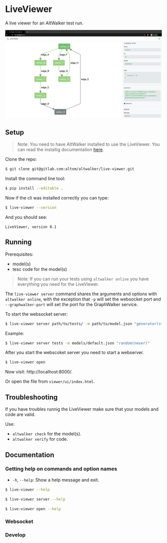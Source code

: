# LiveViewer

A live viewer for an AltWalker test run.

![Screenshot](img/screenshot.png)

## Setup

> Note: You need to have AltWalker installed to use the LiveViewer.
> You can read the installig documentation [here](https://altom.gitlab.io/altwalker/altwalker/).

Clone the repo:

```bash
$ git clone git@gitlab.com:altom/altwalker/live-viewer.git
```

Install the command line tool:

```bash
$ pip install --editable .
```

Now if the cli was installed correctly you can type:

```bash
$ live-viewer --version
```

And you should see:

```
LiveViewer, version 0.1
```

## Running

Prerequisites:

* model(s)
* tesc code for the model(s)

> Note:
> If you can run your tests using `altwalker online` you have everything you need for the LiveViewer.

The `live-viewer server` command shares the arguments and options with `altwalker online`, with the exception that `-p` will set the websocket port and `--graphwalker-port` will set the port for the GraphWalker service.

To start the websocket server:

```bash
$ live-viewer server path/to/tests/ -m path/to/model.json "generator(stop_condition)" -x [python|dotnet]
```

Example:

```bash
$ live-viewer server tests -m models/default.json "random(never)"
```

After you start the webscoket server you need to start a webserver.

```bash
$ live-viewer open
```

Now visit: http://localhost:8000/.

Or open the file from `viewer/ui/index.html`.

## Troubleshooting

If you have troubles runnig the LiveViewer make sure that your models and code are valid.

Use:

* `altwalker check` for the model(s).
* `altwalker verify` for code.

## Documentation

### Getting help on commands and option names

* `-h`, `--help`: Show a help message and exit.

```bash
$ live-viewer --help
```

```bash
$ live-viewer server --help
```

```bash
$ live-viewer open --help
```

### Websocket

### Develop
